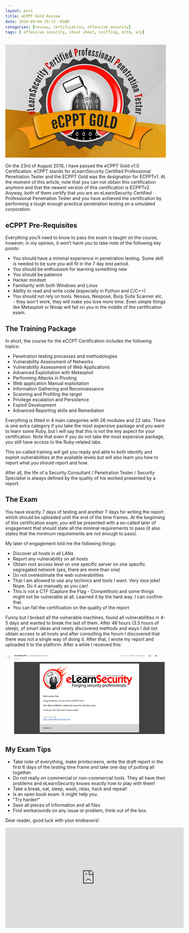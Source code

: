 ```yaml
---
layout: post
title: eCPPT Gold Review
date: 2018-09-04 19:13 -0300
categories: [review, certification, offensive_security]
tags: [ offensive security, cheat sheet, sniffing, mitm, arp]
---
```



![Image of eCPPT Gold](/uploads/Screenshot%20from%202018-09-05%2001-24-27.png)

On the 23rd of August 2018, I have passed the eCPPT Gold v1.0 Certification. eCPPT stands for eLearnSecurity Certified Professional Penetration Tester and the ECPPT Gold was the designation for ECPPTv1. At the moment of this article, note that you can not obtain this certification anymore and that the newest version of this certification is ECPPTv2. Anyway, both of them certify that you are an eLearnSecurity Certified Professional Penetration Tester and you have achieved the certification by performing a tough enough practical penetration testing on a simulated corporation.


## eCPPT Pre-Requisites
Everything you’ll need to know to pass the exam is taught on the course, however, in my opinion, it won’t harm you to take note of the following key points:

- You should have a minimal experience in penetration testing. Some skill is needed to be sure you will fit in the 7 day test period.
- You should be enthusiasm for learning something new
- You should be patience
- Hacker mindset
- Familiarity with both Windows and Linux
- Ability to read and write code (especially in Python and C/C++)
- You should not rely on tools. Nessus, Nexpose, Burp Suite Scanner etc. - they won't work, they will make you lose more time. Even simple things like Metasploit or Nmap will fail on you in the middle of the certification exam.

## The Training Package

In short, the course for the eCCPT Certification includes the following topics:

- Penetration testing processes and methodologies
- Vulnerability Assessment of Networks
- Vulnerability Assessment of Web Applications
- Advanced Exploitation with Metasploit
- Performing Attacks in Pivoting
- Web application Manual exploitation
- Information Gathering and Reconnaissance
- Scanning and Profiling the target
- Privilege escalation and Persistence
- Exploit Development
- Advanced Reporting skills and Remediation

Everything is fitted in 4 main categories with 26 modules and 22 labs. There is one extra category if you take the most expensive package and you want to learn some Ruby, but I will say that this is not the key aspect for your certification. Note that even if you do not take the most expensive package, you still have access to the Ruby-related labs.

This so-called training will get you ready and able to both identify and exploit vulnerabilities at the available levels but will also learn you how to report what you should report and how. 

After all, the life of a Security Consultant / Penetration Tester / Security Specialist is always defined by the quality of his worked presented by a report. 

## The Exam

You have exactly 7 days of testing and another 7 days for writing the report which should be uploaded until the end of the time frames. At the beginning of this certification exam, you will be presented with a so-called later of engagement that should state all the minimal requirements to pass (it also states that the minimum requirements are not enough to pass).

My later of engagement told me the following things:

- Discover all hosts in all LANs
- Report any vulnerability on all hosts
- Obtain root access level on one specific server on one specific segregated network (yes, there are more than one)
- Do not overestimate the web vulnerabilities
- That I am allowed to use any technics and tools I want. Very nice joke! Nope. Do it as manually as you can!
- This is not a CTF (Capture the Flag - Competition) and some things might not be vulnerable at all. Learned it by the hard way. I can confirm that.
- You can fail the certification on the quality of the report

Funny but I broked all the vulnerable machines, found all vulnerabilities in 4-5 days and wanted to break the last of them. After 48 hours (3.5 hours of sleep), of smart ideas and newly discovered methods and ways I did not obtain access to all hosts and after consulting the forum I discovered that there was not a single way of doing it. After that, I wrote my report and uploaded it to the platform. After a while I received this:

![Image of eCPPT Gold](/uploads/Screenshot%20from%202018-09-05%2002-56-52.png)


## My Exam Tips

- Take note of everything, make printscreens, write the draft report in the first 6 days of the testing time frame and take one day of putting all together.
- Do not really on commercial or non-commercial tools. They all have their problems and eLearnSecurity knows exactly how to play with them!
- Take a break, eat, sleep, wash, relax, hack and repeat!
- Is an open book exam. It might help you.
- "Try harder!"
- Save all pieces of information and all files
- Find workarounds on any issue or problem, think out of the box.

Dear reader, good luck with your endeavors!

<center><iframe width="560" height="315" src="https://www.youtube.com/embed/FoUWHfh733Y?start=11" frameborder="0" allow="autoplay; encrypted-media" allowfullscreen></iframe>
</center>